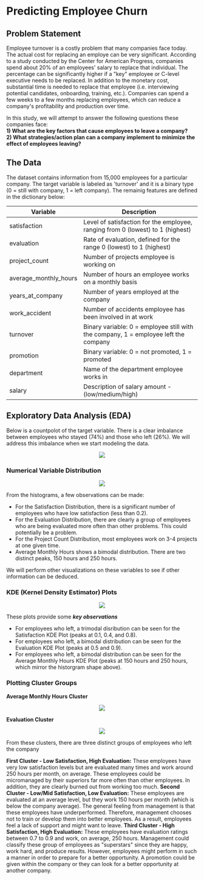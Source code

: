 # Predicting Employee Churn

## Problem Statement
Employee turnover is a costly problem that many companies face today.  The actual cost for replacing an employe can be very significant.  According to a study conducted by the Center for American Progress, companies spend about 20% of an employees' salary to replace that individual.  The percentage can be significantly higher if a "key" employee or C-level executive needs to be replaced.  In addition to the monetary cost, substantial time is needed to replace that employee (i.e. interviewing potential candidates, onboarding, training, etc.).  Companies can spend a few weeks to a few months replacing employees, which can reduce a company's profitability and production over time.  

In this study, we will attempt to answer the following questions these companies face: <br>
**1) What are the key factors that cause employees to leave a company?** <br>
**2) What strategies/action plan can a company implement to minimize the effect of employees leaving?**

## The Data
The dataset contains information from 15,000 employees for a particular company.  The target variable is labeled as 'turnover' and it is a binary type (0 = still with company, 1 = left company).  The remainig features are defined in the dictionary below:

| Variable | Description |
| -------- | ----------- |
| satisfaction | Level of satisfaction for the employee, ranging from 0 (lowest) to 1 (highest) |
| evaluation | Rate of evaluation, defined for the range 0 (lowest) to 1 (highest) |
| project_count | Number of projects employee is working on |
| average_monthly_hours | Number of hours an employee works on a monthly basis |
| years_at_company| Number of years employed at the company |
| work_accident | Number of accidents employee has been involved in at work |
| turnover | Binary variable: 0 = employee still with the company, 1 = employee left the company |
| promotion | Binary variable: 0 = not promoted, 1 = promoted |
| department | Name of the department employee works in |
| salary | Description of salary amount - (low/medium/high) | 

## Exploratory Data Analysis (EDA)
Below is a countpolot of the target variable.  There is a clear imbalance between employees who stayed (74%) and those who left (26%).  We will address this imbalance when we start modeling the data.

<p align = "center">
<img src = "https://user-images.githubusercontent.com/60159655/89428538-57663580-d6f1-11ea-80f6-4421d64051fb.png" />
</p>

### Numerical Variable Distribution
<p align = "center">
<img src = "https://user-images.githubusercontent.com/60159655/89429158-102c7480-d6f2-11ea-96f9-ace32e94b6bb.png" />
</p>

From the histograms, a few observations can be made:
- For the Satisfaction Distribution, there is a significant number of employees who have low satisfaction (less than 0.2).
- For the Evaluation Distribution, there are clearly a group of employees who are being evaluated more often than other problems.  This could potentially be a problem.
- For the Project Count Distribution, most employees work on 3-4 projects at one given time.
- Average Monthly Hours shows a bimodal distribution.  There are two distinct peaks, 150 hours and 250 hours. 

We will perform other visualizations on these variables to see if other information can be deduced.

### KDE (Kernel Density Estimator) Plots
<p align = "center">
<img src = "https://user-images.githubusercontent.com/60159655/89431711-1f60f180-d6f5-11ea-9e0e-da8b1dd52c72.png" />
</p>

These plots provide some **_key observations_**
- For employees who left, a trimodal disribution can be seen for the Satisfaction KDE Plot (peaks at 0.1, 0.4, and 0.8).
- For employees who left, a bimodal distribution can be seen for the Evaluation KDE Plot (peaks at 0.5 and 0.9).
- For employees who left, a bimodal distribution can be seen for the Average Monthly Hours KDE Plot (peaks at 150 hours and 250 hours, which mirror the historgram shape above).

### Plotting Cluster Groups

**Average Monthly Hours Cluster**
<p align = "center">
<img src = "https://user-images.githubusercontent.com/60159655/89436808-98634780-d6fb-11ea-9cb1-86a3bde752b7.png" />
</p>

**Evaluation Cluster**
<p align = "center">
<img src = "https://user-images.githubusercontent.com/60159655/89436879-b0d36200-d6fb-11ea-911f-4bd47e607182.png" />
</p>

From these clusters, there are three distinct groups of employees who left the company

**First Cluster - Low Satisfaction, High Evaluation:** These employees have very low satisfaction levels but are evaluated many times and work around 250 hours per month, on average.  These employees could be micromanaged by their superiors far more often than other employees.  In addition, they are clearly burned out from working too much.
**Second Cluster - Low/Mid Satisfaction, Low Evaluation:** These employees are evaluated at an average level, but they work 150 hours per month (which is below the company average).  The general feeling from management is that these employees have underperformed.  Therefore, management chooses not to train or develop them into better employees.  As a result, employees feel a lack of support and might want to leave.
**Third Cluster - High Satisfaction, High Evaluation:** These employees have evaluation ratings between 0.7 to 0.9 and work, on average, 250 hours.  Management could classify these group of employees as "superstars" since they are happy, work hard, and produce results.  However, employees might perform in such a manner in order to prepare for a better opportunity.  A promotion could be given within the company or they can look for a better opportunity at another company.

